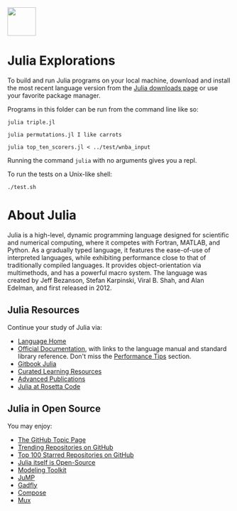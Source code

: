 <img src="https://raw.githubusercontent.com/rtoal/ple/master/docs/resources/julia-logo-64.png" width="64" height="64">

# Julia Explorations

To build and run Julia programs on your local machine, download and install the most recent language version from the [Julia downloads page](https://julialang.org/downloads/) or use your favorite package manager.

Programs in this folder can be run from the command line like so:

```
julia triple.jl
```

```
julia permutations.jl I like carrots
```

```
julia top_ten_scorers.jl < ../test/wnba_input
```

Running the command `julia` with no arguments gives you a repl.

To run the tests on a Unix-like shell:

```
./test.sh
```

# About Julia

Julia is a high-level, dynamic programming language designed for scientific and numerical computing, where it competes with Fortran, MATLAB, and Python. As a gradually typed language, it features the ease-of-use of interpreted languages, while exhibiting performance close to that of traditionally compiled languages. It provides object-orientation via multimethods, and has a powerful macro system. The language was created by Jeff Bezanson, Stefan Karpinski, Viral B. Shah, and Alan Edelman, and first released in 2012.

## Julia Resources

Continue your study of Julia via:

- [Language Home](https://julialang.org/)
- [Official Documentation](https://docs.julialang.org/), with links to the language manual and standard library reference. Don't miss the [Performance Tips](https://docs.julialang.org/en/v1/manual/performance-tips/) section.
- [Gitbook Julia](https://syl1.gitbook.io/julia-language-a-concise-tutorial/language-core/getting-started)
- [Curated Learning Resources](https://julialang.org/learning/)
- [Advanced Publications](https://julialang.org/publications/)
- [Julia at Rosetta Code](https://rosettacode.org/wiki/Category:Julia)

## Julia in Open Source

You may enjoy:

- [The GitHub Topic Page](https://github.com/topics/julia)
- [Trending Repositories on GitHub](https://github.com/trending/julia)
- [Top 100 Starred Repositories on GitHub](https://github.com/EvanLi/Github-Ranking/blob/master/Top100/Julia.md)
- [Julia itself is Open-Source](https://github.com/JuliaLang/julia)
- [Modeling Toolkit](https://github.com/SciML/ModelingToolkit.jl)
- [JuMP](https://github.com/jump-dev/JuMP.jl)
- [Gadfly](https://github.com/dcjones/Gadfly.jl)
- [Compose](https://github.com/dcjones/Compose.jl)
- [Mux](https://github.com/JuliaWeb/Mux.jl)
